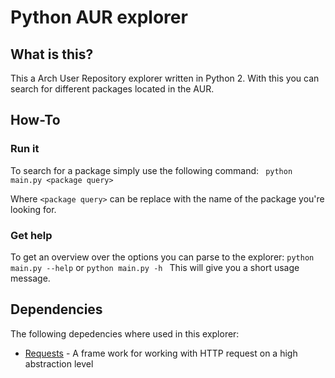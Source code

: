 # Python AUR explorer

## What is this?
This a Arch User Repository explorer written in Python 2.
With this you can search for different packages located in the AUR.

## How-To

### Run it
To search for a package simply use the following command:
``` python main.py <package query>```

Where `<package query>` can be replace with the name of the package you're looking for.

### Get help
To get an overview over the options you can parse to the explorer:
```python main.py --help``` or
```python main.py -h ``` 
This will give you a short usage message.

## Dependencies
The following depedencies where used in this explorer:
- [Requests](http://docs.python-requests.org/en/master/) - A frame work for working with HTTP request on a high abstraction level

